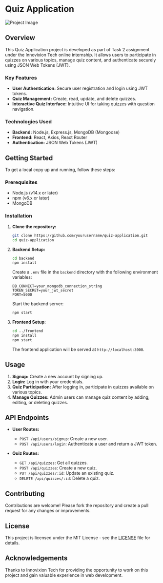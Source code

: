 
# Quiz Application

![Project Image](./path/to/your/project/image.png) <!-- Replace with a relevant project image or logo -->

## Overview

This Quiz Application project is developed as part of Task 2 assignment under the Innovixion Tech online internship. It allows users to participate in quizzes on various topics, manage quiz content, and authenticate securely using JSON Web Tokens (JWT).

### Key Features

- **User Authentication:** Secure user registration and login using JWT tokens.
- **Quiz Management:** Create, read, update, and delete quizzes.
- **Interactive Quiz Interface:** Intuitive UI for taking quizzes with question navigation.

### Technologies Used

- **Backend:** Node.js, Express.js, MongoDB (Mongoose)
- **Frontend:** React, Axios, React Router
- **Authentication:** JSON Web Tokens (JWT)

## Getting Started

To get a local copy up and running, follow these steps:

### Prerequisites

- Node.js (v14.x or later)
- npm (v6.x or later)
- MongoDB

### Installation

1. **Clone the repository:**

   ```bash
   git clone https://github.com/yourusername/quiz-application.git
   cd quiz-application
   ```

2. **Backend Setup:**

   ```bash
   cd backend
   npm install
   ```

   Create a `.env` file in the `backend` directory with the following environment variables:

   ```plaintext
   DB_CONNECT=your_mongodb_connection_string
   TOKEN_SECRET=your_jwt_secret
   PORT=5000
   ```

   Start the backend server:

   ```bash
   npm start
   ```

3. **Frontend Setup:**

   ```bash
   cd ../frontend
   npm install
   npm start
   ```

   The frontend application will be served at `http://localhost:3000`.

## Usage

1. **Signup:** Create a new account by signing up.
2. **Login:** Log in with your credentials.
3. **Quiz Participation:** After logging in, participate in quizzes available on various topics.
4. **Manage Quizzes:** Admin users can manage quiz content by adding, editing, or deleting quizzes.

## API Endpoints

- **User Routes:**
  - `POST /api/users/signup`: Create a new user.
  - `POST /api/users/login`: Authenticate a user and return a JWT token.

- **Quiz Routes:**
  - `GET /api/quizzes`: Get all quizzes.
  - `POST /api/quizzes`: Create a new quiz.
  - `PUT /api/quizzes/:id`: Update an existing quiz.
  - `DELETE /api/quizzes/:id`: Delete a quiz.

## Contributing

Contributions are welcome! Please fork the repository and create a pull request for any changes or improvements.

## License

This project is licensed under the MIT License - see the [LICENSE](./LICENSE) file for details.

## Acknowledgements

Thanks to Innovixion Tech for providing the opportunity to work on this project and gain valuable experience in web development.
